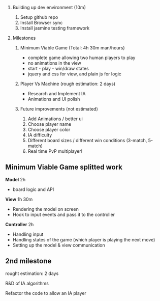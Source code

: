 
1. Building up dev environment (10m)
    1. Setup github repo
    2. Install Browser sync
    3. Install jasmine testing framework

2. Milestones

    1. Minimum Viable Game (Total: 4h 30m man/hours)
        - complete game allowing two human players to play
        - no animations in the view
        - start - play - win/draw states 
        - jquery and css for view, and plain js for logic
        

    2. Player Vs Machine (rough estimation: 2 days)
        - Research and Implement IA
        - Animations and UI polish

    3. Future improvements (not estimated)
        1. Add Animations / better ui
        2. Choose player name
        3. Choose player color
        4. IA difficulty
        5. Different board sizes / different win conditions (3-match, 5-match)
        6. Real time PvP multiplayer!
    
     


Minimum Viable Game splitted work
---

**Model** 2h

- board logic and API

**View** 1h 30m

- Rendering the model on screen
- Hook to input events and pass it to the controller

**Controller** 2h

- Handling input 
- Handling states of the game (which player is playing the next move)
- Setting up the model & view communication




2nd milestone
---
rought estimation: 2 days 

R&D of IA algorithms

Refactor the code to allow an IA player 



